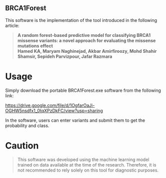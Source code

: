 ## BRCA1Forest
This software is the implementation of the tool introduced in the following article:

> **A random forest-based predictive model for classifying BRCA1 missense variants: a novel approach for evaluating the missense mutations effect** <br/>
**Hamed KA, Maryam Naghinejad, Akbar Amirfiroozy, Mohd Shahir Shamsir, Sepideh Parvizpour, Jafar Razmara**

# Usage
Simply download the portable BRCA1Forest.exe software from the following link:

https://drive.google.com/file/d/1OgfarOaJi-OGHW5nsdfx1_0tqXPzDkFC/view?usp=sharing

In the software, users can enter variants and submit them to get the probability and class.


# Caution
> This software was developed using the machine learning model trained on data available at the time of the research. Therefore, it is not recommended to rely solely on this tool for diagnostic purposes.
